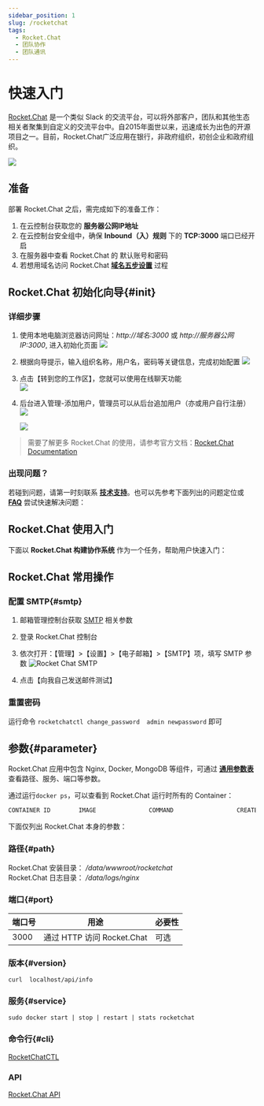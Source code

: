 ```yaml
---
sidebar_position: 1
slug: /rocketchat
tags:
  - Rocket.Chat
  - 团队协作
  - 团队通讯
---
```


# 快速入门

[Rocket.Chat](https://rocket.chat/) 是一个类似 Slack 的交流平台，可以将外部客户，团队和其他生态相关者聚集到自定义的交流平台中。自2015年面世以来，迅速成长为出色的开源项目之一。目前，Rocket.Chat广泛应用在银行，非政府组织，初创企业和政府组织。

![](https://libs.websoft9.com/Websoft9/DocsPicture/zh/rocketchat/rocketchat-gui-websoft9.png)

## 准备

部署  Rocket.Chat 之后，需完成如下的准备工作：

1. 在云控制台获取您的 **服务器公网IP地址** 
2. 在云控制台安全组中，确保 **Inbound（入）规则** 下的 **TCP:3000** 端口已经开启
3. 在服务器中查看 Rocket.Chat 的 默认账号和密码  
4. 若想用域名访问  Rocket.Chat **[域名五步设置](./administrator/domain_step)** 过程


## Rocket.Chat 初始化向导{#init}

### 详细步骤

1. 使用本地电脑浏览器访问网址：*http://域名:3000* 或 *http://服务器公网IP:3000*, 进入初始化页面
   ![](https://libs.websoft9.com/Websoft9/DocsPicture/zh/rocketchat/rocketchat-wizard-websoft9.png)

2. 根据向导提示，输入组织名称，用户名，密码等关键信息，完成初始配置 
   ![](https://libs.websoft9.com/Websoft9/DocsPicture/zh/rocketchat/rocketchat-set-websoft9.png)

3. 点击【转到您的工作区】，您就可以使用在线聊天功能   
   ![](https://libs.websoft9.com/Websoft9/DocsPicture/zh/rocketchat/rocketchat-startchat-websoft9.png)

4. 后台进入管理-添加用户，管理员可以从后台追加用户（亦或用户自行注册）
   ![](https://libs.websoft9.com/Websoft9/DocsPicture/zh/rocketchat/rocketchat-adduser-websoft9.png) 

   ![](https://libs.websoft9.com/Websoft9/DocsPicture/zh/rocketchat/rocketchat-register-websoft9.png)   

> 需要了解更多 Rocket.Chat 的使用，请参考官方文档：[Rocket.Chat Documentation](https://docs.rocket.chat/guides/user-guides)

### 出现问题？

若碰到问题，请第一时刻联系 **[技术支持](./helpdesk)**。也可以先参考下面列出的问题定位或  **[FAQ](./faq#setup)** 尝试快速解决问题：


## Rocket.Chat 使用入门

下面以 **Rocket.Chat 构建协作系统** 作为一个任务，帮助用户快速入门：


## Rocket.Chat 常用操作

### 配置 SMTP{#smtp}

1. 邮箱管理控制台获取 [SMTP](./administrator/smtp) 相关参数

2. 登录 Rocket.Chat 控制台

3. 依次打开：【管理】>【设置】>【电子邮箱】>【SMTP】项，填写 SMTP 参数
   ![Rocket Chat SMTP](https://libs.websoft9.com/Websoft9/DocsPicture/zh/rocketchat/rocketchat-smtp-websoft9.png)

4. 点击【向我自己发送邮件测试】

### 重置密码

运行命令 `rocketchatctl change_password  admin newpassword` 即可

## 参数{#parameter}

Rocket.Chat 应用中包含 Nginx, Docker, MongoDB 等组件，可通过 **[通用参数表](./administrator/parameter)** 查看路径、服务、端口等参数。

通过运行`docker ps`，可以查看到 Rocket.Chat 运行时所有的 Container：

```bash
CONTAINER ID        IMAGE               COMMAND                  CREATED             STATUS              PORTS                                NAMES
```


下面仅列出 Rocket.Chat 本身的参数：

### 路径{#path}

Rocket.Chat 安装目录： */data/wwwroot/rocketchat*  
Rocket.Chat 日志目录： */data/logs/nginx*  

### 端口{#port}

| 端口号 | 用途                                          | 必要性 |
| ------ | --------------------------------------------- | ------ |
| 3000   | 通过 HTTP 访问 Rocket.Chat | 可选   |


### 版本{#version}

```shell
curl  localhost/api/info
```

### 服务{#service}

```shell
sudo docker start | stop | restart | stats rocketchat
```

### 命令行{#cli}

[RocketChatCTL](https://docs.rocket.chat/quick-start/installing-and-updating/rapid-deployment-methods/rocketchatctl)

### API

[Rocket.Chat API](https://developer.rocket.chat/reference/api)


